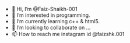 - 👋 Hi, I’m @Faiz-Shaikh-001
- 👀 I’m interested in programming.
- 🌱 I’m currently learning c++ & html5.
- 💞️ I’m looking to collaborate on ...
- 📫 How to reach me instagram id @faizshk.001

<!---
Faiz-Shaikh-001/Faiz-Shaikh-001 is a ✨ special ✨ repository because its `README.md` (this file) appears on your GitHub profile.
You can click the Preview link to take a look at your changes.
--->
